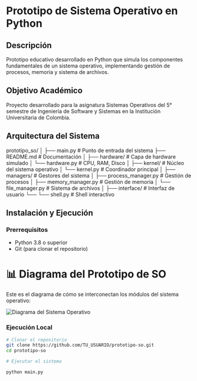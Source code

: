 ﻿# Prototipo de Sistema Operativo en Python

## Descripción
Prototipo educativo desarrollado en Python que simula los componentes fundamentales de un sistema operativo, implementando gestión de procesos, memoria y sistema de archivos.

## Objetivo Académico
Proyecto desarrollado para la asignatura Sistemas Operativos del 5° semestre de Ingeniería de Software y Sistemas en la Institución Universitaria de Colombia.

## Arquitectura del Sistema
prototipo_so/
│
├── main.py # Punto de entrada del sistema
├── README.md # Documentación
│
├── hardware/ # Capa de hardware simulado
│ └── hardware.py # CPU, RAM, Disco
│ 
├── kernel/ # Núcleo del sistema operativo
│ └── kernel.py # Coordinador principal
│
├── managers/ # Gestores del sistema
│ ├── process_manager.py # Gestión de procesos
│ ├── memory_manager.py # Gestión de memoria
│ └── file_manager.py # Sistema de archivos
│
├── interface/ # Interfaz de usuario
└── └── shell.py # Shell interactivo


## Instalación y Ejecución

### Prerrequisitos
- Python 3.8 o superior
- Git (para clonar el repositorio)
  
# 📊 Diagrama del Prototipo de SO

Este es el diagrama de cómo se interconectan los módulos del sistema operativo:

![Diagrama del Sistema Operativo](docs/diagrama_prototipo_so.png)

### Ejecución Local
```bash
# Clonar el repositorio
git clone https://github.com/TU_USUARIO/prototipo-so.git
cd prototipo-so

# Ejecutar el sistema

python main.py
